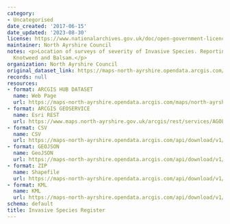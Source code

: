 ```yaml
---
category:
- Uncategorised
date_created: '2017-06-15'
date_updated: '2023-08-30'
license: https://www.nationalarchives.gov.uk/doc/open-government-licence/version/3/
maintainer: North Ayrshire Council
notes: <p>Location of surveys of severity of Invasive Species. Reporting on Hogweed,
  Knotweed and Balsam.</p>
organization: North Ayrshire Council
original_dataset_link: https://maps-north-ayrshire.opendata.arcgis.com/maps/north-ayrshire::invasive-species-register
records: null
resources:
- format: ARCGIS HUB DATASET
  name: Web Page
  url: https://maps-north-ayrshire.opendata.arcgis.com/maps/north-ayrshire::invasive-species-register
- format: ARCGIS GEOSERVICE
  name: Esri REST
  url: https://www.maps.north-ayrshire.gov.uk/arcgis/rest/services/AGOL/Open_Data_Portal2/MapServer/10
- format: CSV
  name: CSV
  url: https://maps-north-ayrshire.opendata.arcgis.com/api/download/v1/items/519e66629b73460795c8b2edfea5c6e4/csv?layers=10
- format: GEOJSON
  name: GeoJSON
  url: https://maps-north-ayrshire.opendata.arcgis.com/api/download/v1/items/519e66629b73460795c8b2edfea5c6e4/geojson?layers=10
- format: ZIP
  name: Shapefile
  url: https://maps-north-ayrshire.opendata.arcgis.com/api/download/v1/items/519e66629b73460795c8b2edfea5c6e4/shapefile?layers=10
- format: KML
  name: KML
  url: https://maps-north-ayrshire.opendata.arcgis.com/api/download/v1/items/519e66629b73460795c8b2edfea5c6e4/kml?layers=10
schema: default
title: Invasive Species Register
---
```

